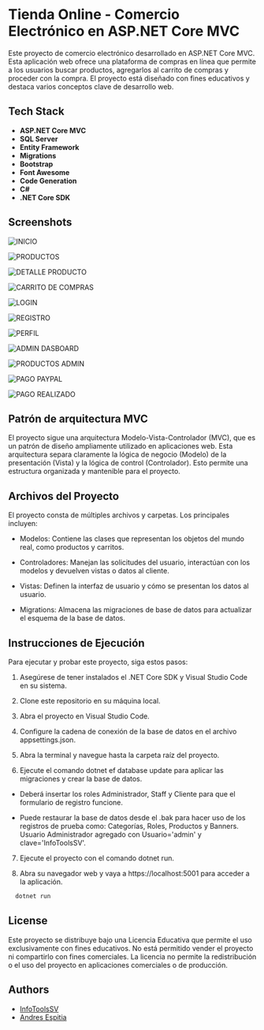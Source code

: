 
# Tienda Online - Comercio Electrónico en ASP.NET Core MVC

Este proyecto de comercio electrónico desarrollado en ASP.NET Core MVC. Esta aplicación web ofrece una plataforma de compras en línea que permite a los usuarios buscar productos, agregarlos al carrito de compras y proceder con la compra. El proyecto está diseñado con fines educativos y destaca varios conceptos clave de desarrollo web.


## Tech Stack

- **ASP.NET Core MVC**
- **SQL Server**
- **Entity Framework**
- **Migrations**
- **Bootstrap**
- **Font Awesome**
- **Code Generation**
- **C#**
- **.NET Core SDK**




## Screenshots
![INICIO](https://github.com/AndresFelipe23/TiendaOnline/assets/75282613/0c75019a-72d6-4537-922a-c53d82bca842)

![PRODUCTOS](https://github.com/AndresFelipe23/TiendaOnline/assets/75282613/c31e5926-3bd6-42bb-9235-052439dc3d2e)

![DETALLE PRODUCTO](https://github.com/AndresFelipe23/TiendaOnline/assets/75282613/92805760-92a7-4de2-a583-4e2f7520a63c)

![CARRITO DE COMPRAS](https://github.com/AndresFelipe23/TiendaOnline/assets/75282613/7b993ed0-70ba-49f6-84bc-c76368cccdff)

![LOGIN](https://github.com/AndresFelipe23/TiendaOnline/assets/75282613/7cd4a2fa-87e2-426c-acda-6408a2660802)

![REGISTRO](https://github.com/AndresFelipe23/TiendaOnline/assets/75282613/6f7c0f5b-a158-47d9-a8d3-63e3bb2e6384)

![PERFIL](https://github.com/AndresFelipe23/TiendaOnline/assets/75282613/fb78c59e-ae91-4f95-8017-28b33efa08ac)

![ADMIN DASBOARD](https://github.com/AndresFelipe23/TiendaOnline/assets/75282613/16b030d0-277f-4b35-9115-de34510d8861)

![PRODUCTOS ADMIN](https://github.com/AndresFelipe23/TiendaOnline/assets/75282613/9e005859-5aa2-4c17-8ba5-aa35fe4aced5)

![PAGO PAYPAL](https://github.com/AndresFelipe23/TiendaOnline/assets/75282613/0180b37b-2537-4924-b9bd-1b9e4bb662c9)

![PAGO REALIZADO](https://github.com/AndresFelipe23/TiendaOnline/assets/75282613/60cfe981-f283-4198-8b88-3c8544254ea3)


## Patrón de arquitectura MVC

El proyecto sigue una arquitectura Modelo-Vista-Controlador (MVC), que es un patrón de diseño ampliamente utilizado en aplicaciones web. Esta arquitectura separa claramente la lógica de negocio (Modelo) de la presentación (Vista) y la lógica de control (Controlador). Esto permite una estructura organizada y mantenible para el proyecto.

## Archivos del Proyecto

El proyecto consta de múltiples archivos y carpetas. Los principales incluyen:

- Modelos: Contiene las clases que representan los objetos del mundo real, como productos y carritos.

- Controladores: Manejan las solicitudes del usuario, interactúan con los modelos y devuelven vistas o datos al cliente.

- Vistas: Definen la interfaz de usuario y cómo se presentan los datos al usuario.

- Migrations: Almacena las migraciones de base de datos para actualizar el esquema de la base de datos.


## Instrucciones de Ejecución

Para ejecutar y probar este proyecto, siga estos pasos:

1. Asegúrese de tener instalados el .NET Core SDK y Visual Studio Code en su sistema.

2. Clone este repositorio en su máquina local.

3. Abra el proyecto en Visual Studio Code.

4. Configure la cadena de conexión de la base de datos en el archivo appsettings.json.

5. Abra la terminal y navegue hasta la carpeta raíz del proyecto.

6. Ejecute el comando dotnet ef database update para aplicar las migraciones y crear la base de datos.

- Deberá insertar los roles Administrador, Staff y Cliente para que el formulario de registro funcione.

- Puede restaurar la base de datos desde el .bak para hacer uso de los registros de prueba como: Categorías, Roles, Productos y Banners. Usuario Administrador agregado con Usuario='admin' y clave='InfoToolsSV'.

7. Ejecute el proyecto con el comando dotnet run.

8. Abra su navegador web y vaya a https://localhost:5001 para acceder a la aplicación.

```bash
  dotnet run
```
    
## License

Este proyecto se distribuye bajo una Licencia Educativa que permite el uso exclusivamente con fines educativos. No está permitido vender el proyecto ni compartirlo con fines comerciales. La licencia no permite la redistribución o el uso del proyecto en aplicaciones comerciales o de producción.




## Authors

- [InfoToolsSV ](https://www.youtube.com/@InfoToolsSV/membership)
- [Andres Espitia ](https://github.com/AndresFelipe23)

